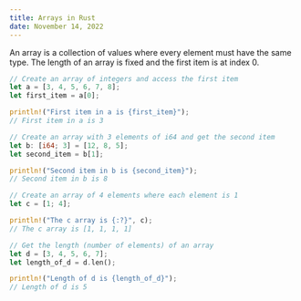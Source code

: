 ```yaml
---
title: Arrays in Rust
date: November 14, 2022
---
```


An array is a collection of values where every element must have the same type. The length of an array is fixed and the first item is at index 0.

```rust
// Create an array of integers and access the first item
let a = [3, 4, 5, 6, 7, 8];
let first_item = a[0];

println!("First item in a is {first_item}");
// First item in a is 3
```

```rust
// Create an array with 3 elements of i64 and get the second item
let b: [i64; 3] = [12, 8, 5];
let second_item = b[1];

println!("Second item in b is {second_item}");
// Second item in b is 8
```

```rust
// Create an array of 4 elements where each element is 1
let c = [1; 4];

println!("The c array is {:?}", c);
// The c array is [1, 1, 1, 1]
```

```rust
// Get the length (number of elements) of an array
let d = [3, 4, 5, 6, 7];
let length_of_d = d.len();

println!("Length of d is {length_of_d}");
// Length of d is 5
```
